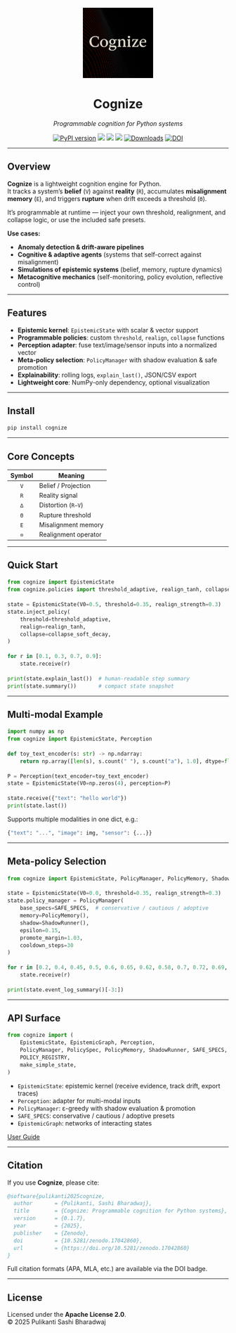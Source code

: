 <p align="center">
  <img src="https://raw.githubusercontent.com/heraclitus0/cognize/main/assets/logo.png" width="160"/>
</p>

<h1 align="center">Cognize</h1>
<p align="center"><em>Programmable cognition for Python systems</em></p>

<p align="center">
  <a href="https://pypi.org/project/cognize"><img src="https://img.shields.io/pypi/v/cognize?color=blue&label=version" alt="PyPI version"></a>
  <img src="https://img.shields.io/badge/python-3.8+-blue">
  <img src="https://img.shields.io/badge/status-beta-%9400d3">
  <img src="https://img.shields.io/badge/license-Apache%202.0-blue">
  <a href="https://pepy.tech/project/cognize"><img src="https://static.pepy.tech/badge/cognize" alt="Downloads"></a>
  <a href="https://doi.org/10.5281/zenodo.17042860"><img src="https://zenodo.org/badge/DOI/10.5281/zenodo.17042860.svg" alt="DOI"></a>
</p>

---

## Overview

**Cognize** is a lightweight cognition engine for Python.  
It tracks a system’s **belief** (`V`) against **reality** (`R`), accumulates **misalignment memory** (`E`), and triggers **rupture** when drift exceeds a threshold (`Θ`).  

It’s programmable at runtime — inject your own threshold, realignment, and collapse logic, or use the included safe presets.  

**Use cases:**  
- **Anomaly detection & drift-aware pipelines**  
- **Cognitive & adaptive agents** (systems that self-correct against misalignment)  
- **Simulations of epistemic systems** (belief, memory, rupture dynamics)  
- **Metacognitive mechanics** (self-monitoring, policy evolution, reflective control)  

---

## Features

- **Epistemic kernel**: `EpistemicState` with scalar & vector support  
- **Programmable policies**: custom `threshold`, `realign`, `collapse` functions  
- **Perception adapter**: fuse text/image/sensor inputs into a normalized vector  
- **Meta-policy selection**: `PolicyManager` with shadow evaluation & safe promotion  
- **Explainability**: rolling logs, `explain_last()`, JSON/CSV export  
- **Lightweight core**: NumPy-only dependency, optional visualization  

---

## Install

```bash
pip install cognize
```

---

## Core Concepts

| Symbol | Meaning               |
|:------:|-----------------------|
| `V`    | Belief / Projection   |
| `R`    | Reality signal        |
| `∆`    | Distortion (`R−V`)    |
| `Θ`    | Rupture threshold     |
| `E`    | Misalignment memory   |
| `⊙`    | Realignment operator  |

---

## Quick Start

```python
from cognize import EpistemicState
from cognize.policies import threshold_adaptive, realign_tanh, collapse_soft_decay

state = EpistemicState(V0=0.5, threshold=0.35, realign_strength=0.3)
state.inject_policy(
    threshold=threshold_adaptive,
    realign=realign_tanh,
    collapse=collapse_soft_decay,
)

for r in [0.1, 0.3, 0.7, 0.9]:
    state.receive(r)

print(state.explain_last())  # human-readable step summary
print(state.summary())       # compact state snapshot
```

---

## Multi-modal Example

```python
import numpy as np
from cognize import EpistemicState, Perception

def toy_text_encoder(s: str) -> np.ndarray:
    return np.array([len(s), s.count(" "), s.count("a"), 1.0], dtype=float)

P = Perception(text_encoder=toy_text_encoder)
state = EpistemicState(V0=np.zeros(4), perception=P)

state.receive({"text": "hello world"})
print(state.last())
```

Supports multiple modalities in one dict, e.g.:  
```python
{"text": "...", "image": img, "sensor": {...}}
```

---

## Meta-policy Selection

```python
from cognize import EpistemicState, PolicyManager, PolicyMemory, ShadowRunner, SAFE_SPECS

state = EpistemicState(V0=0.0, threshold=0.35, realign_strength=0.3)
state.policy_manager = PolicyManager(
    base_specs=SAFE_SPECS,  # conservative / cautious / adoptive
    memory=PolicyMemory(),
    shadow=ShadowRunner(),
    epsilon=0.15,
    promote_margin=1.03,
    cooldown_steps=30
)

for r in [0.2, 0.4, 0.45, 0.5, 0.6, 0.65, 0.62, 0.58, 0.7, 0.72, 0.69, 0.75, 0.8]:
    state.receive(r)

print(state.event_log_summary()[-3:])
```

---

## API Surface

```python
from cognize import (
    EpistemicState, EpistemicGraph, Perception,
    PolicyManager, PolicySpec, PolicyMemory, ShadowRunner, SAFE_SPECS,
    POLICY_REGISTRY,
    make_simple_state,
)
```

- `EpistemicState`: epistemic kernel (receive evidence, track drift, export traces)  
- `Perception`: adapter for multi-modal inputs  
- `PolicyManager`: ε-greedy with shadow evaluation & promotion  
- `SAFE_SPECS`: conservative / cautious / adoptive presets  
- `EpistemicGraph`: networks of interacting states  

[User Guide](https://github.com/heraclitus0/cognize/blob/main/docs/USER_GUIDE.md)

---

## Citation

If you use **Cognize**, please cite:

```bibtex
@software{pulikanti2025cognize,
  author       = {Pulikanti, Sashi Bharadwaj},
  title        = {Cognize: Programmable cognition for Python systems},
  version      = {0.1.7},
  year         = {2025},
  publisher    = {Zenodo},
  doi          = {10.5281/zenodo.17042860},
  url          = {https://doi.org/10.5281/zenodo.17042860}
}
```

Full citation formats (APA, MLA, etc.) are available via the DOI badge.

---

## License

Licensed under the **Apache License 2.0**.  
© 2025 Pulikanti Sashi Bharadwaj
